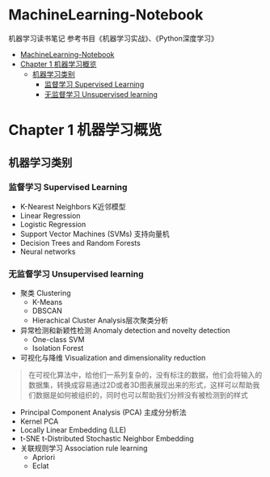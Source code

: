 # MachineLearning-Notebook
机器学习读书笔记 参考书目《机器学习实战》、《Python深度学习》

- [MachineLearning-Notebook](#machinelearning-notebook)
- [Chapter 1 机器学习概览](#chapter-1-机器学习概览)
  - [机器学习类别](#机器学习类别)
    - [监督学习 Supervised Learning](#监督学习-supervised-learning)
    - [无监督学习 Unsupervised learning](#无监督学习-unsupervised-learning)
# Chapter 1 机器学习概览

## 机器学习类别

### 监督学习 Supervised Learning
+ K-Nearest Neighbors K近邻模型
+ Linear Regression
+ Logistic Regression
+ Support Vector Machines (SVMs) 支持向量机
+ Decision Trees and Random Forests
+ Neural networks

### 无监督学习 Unsupervised learning
+ 聚类 Clustering
  + K-Means
  + DBSCAN
  + Hierachical Cluster Analysis层次聚类分析
+ 异常检测和新颖性检测 Anomaly detection and novelty detection
  + One-class SVM
  + Isolation Forest
+ 可视化与降维 Visualization and dimensionality reduction
> 在可视化算法中，给他们一系列复杂的，没有标注的数据，他们会将输入的数据集，转换成容易通过2D或者3D图表展现出来的形式，这样可以帮助我们数据是如何被组织的，同时也可以帮助我们分辨没有被检测到的样式
  + Principal Component Analysis (PCA) 主成分分析法
  + Kernel PCA
  + Locally Linear Embedding (LLE)
  + t-SNE t-Distributed Stochastic Neighbor Embedding
+ 关联规则学习 Association rule learning
  + Apriori
  + Eclat